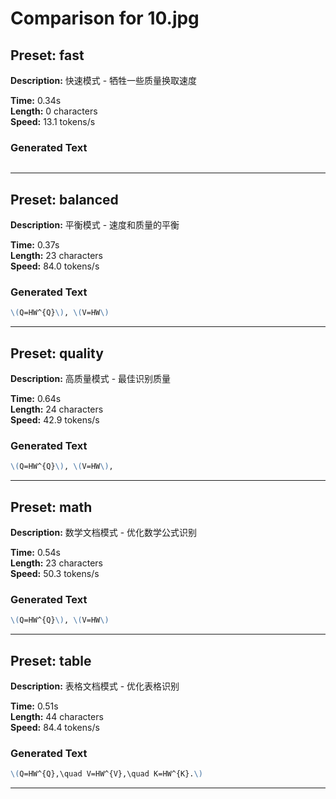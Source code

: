 # Comparison for 10.jpg

## Preset: fast

**Description:** 快速模式 - 牺牲一些质量换取速度

**Time:** 0.34s  
**Length:** 0 characters  
**Speed:** 13.1 tokens/s  

### Generated Text

```markdown

```

---

## Preset: balanced

**Description:** 平衡模式 - 速度和质量的平衡

**Time:** 0.37s  
**Length:** 23 characters  
**Speed:** 84.0 tokens/s  

### Generated Text

```markdown
\(Q=HW^{Q}\), \(V=HW\) 
```

---

## Preset: quality

**Description:** 高质量模式 - 最佳识别质量

**Time:** 0.64s  
**Length:** 24 characters  
**Speed:** 42.9 tokens/s  

### Generated Text

```markdown
\(Q=HW^{Q}\), \(V=HW\), 
```

---

## Preset: math

**Description:** 数学文档模式 - 优化数学公式识别

**Time:** 0.54s  
**Length:** 23 characters  
**Speed:** 50.3 tokens/s  

### Generated Text

```markdown
\(Q=HW^{Q}\), \(V=HW\) 
```

---

## Preset: table

**Description:** 表格文档模式 - 优化表格识别

**Time:** 0.51s  
**Length:** 44 characters  
**Speed:** 84.4 tokens/s  

### Generated Text

```markdown
\(Q=HW^{Q},\quad V=HW^{V},\quad K=HW^{K}.\) 
```

---

